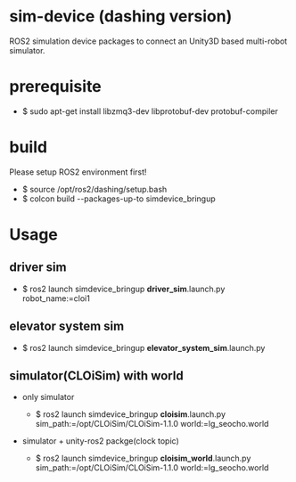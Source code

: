 # sim-device (dashing version)
ROS2 simulation device packages to connect an Unity3D based multi-robot simulator.

# prerequisite
- $ sudo apt-get install libzmq3-dev libprotobuf-dev protobuf-compiler

# build
Please setup ROS2 environment first!
- $ source /opt/ros2/dashing/setup.bash
- $ colcon build --packages-up-to simdevice_bringup

# Usage
## driver sim
- $ ros2 launch simdevice_bringup **driver_sim**.launch.py robot_name:=cloi1 

## elevator system sim
- $ ros2 launch simdevice_bringup **elevator_system_sim**.launch.py

## simulator(CLOiSim) with world
- only simulator
  - $ ros2 launch simdevice_bringup **cloisim**.launch.py sim_path:=/opt/CLOiSim/CLOiSim-1.1.0 world:=lg_seocho.world

- simulator + unity-ros2 packge(clock topic)
  - $ ros2 launch simdevice_bringup **cloisim_world**.launch.py sim_path:=/opt/CLOiSim/CLOiSim-1.1.0 world:=lg_seocho.world
